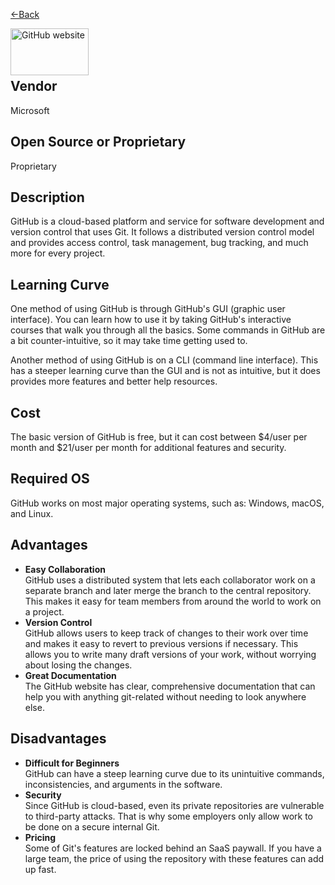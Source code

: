 <a href="readme.md"><-Back</a>

<a href= "https://github.com/"><img src= "https://th.bing.com/th?id=OIP.fqZ9-PPqcG_cm0k3JfoINQAAAA&w=333&h=187&c=8&rs=1&qlt=90&o=6&pid=3.1&rm=2" alt="GitHub website" width=125px height=75px align="left" ></a>                                                                                   <br><br><br>  

  ## Vendor
Microsoft

## Open Source or Proprietary
Proprietary

## Description
GitHub is a cloud-based platform and service for software development and version control that uses Git. It follows a distributed version control model and provides access control, task management, bug tracking, and much more for every project.

## Learning Curve
One method of using GitHub is through GitHub's GUI (graphic user interface). You can learn how to use it by taking GitHub's interactive courses that walk you through all the basics. Some commands in GitHub are a bit counter-intuitive, so it may take time getting used to.    

Another method of using GitHub is on a CLI (command line interface). This has a steeper learning curve than the GUI and is not as intuitive, but it does provides more features and better help resources.

## Cost
The basic version of GitHub is free, but it can cost between $4/user per month and $21/user per month for additional features and security.

## Required OS
GitHub works on most major operating systems, such as: Windows, macOS, and Linux.

## Advantages
* **Easy Collaboration**  
  GitHub uses a distributed system that lets each collaborator work on a separate branch and later merge the branch to the central repository. This makes it easy for team members from around the world to work on a project.
* **Version Control**  
  GitHub allows users to keep track of changes to their work over time and makes it easy to revert to previous versions if necessary. This allows you to write many draft versions of your work, without worrying about losing the changes.
* **Great Documentation**  
  The GitHub website has clear, comprehensive documentation that can help you with anything git-related without needing to look anywhere else.
  
## Disadvantages
* **Difficult for Beginners**  
   GitHub can have a steep learning curve due to its unintuitive commands, inconsistencies, and arguments in the software.
* **Security**  
  Since GitHub is cloud-based, even its private repositories are vulnerable to third-party attacks. That is why some employers only allow work to be done on a secure internal Git. 
* **Pricing**  
 Some of Git's features are locked behind an SaaS paywall. If you have a large team, the price of using the repository with these features can add up fast.
